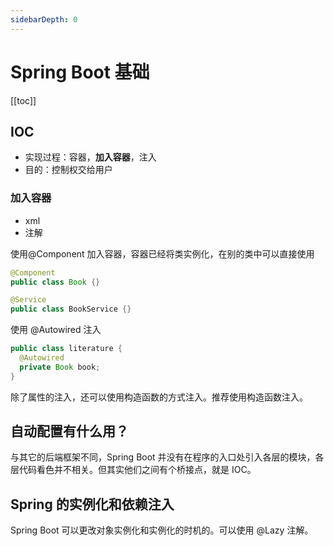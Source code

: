 ```yaml
---
sidebarDepth: 0
---
```


# Spring Boot 基础

[[toc]]

## IOC

- 实现过程：容器，**加入容器**，注入
- 目的：控制权交给用户

### 加入容器

- xml
- 注解

使用@Component 加入容器，容器已经将类实例化，在别的类中可以直接使用

```java
@Component
public class Book {}

@Service
public class BookService {}
```

使用 @Autowired 注入

```java
public class literature {
  @Autowired
  private Book book;
}
```

除了属性的注入，还可以使用构造函数的方式注入。推荐使用构造函数注入。

## 自动配置有什么用？

与其它的后端框架不同，Spring Boot 并没有在程序的入口处引入各层的模块，各层代码看色并不相关。但其实他们之间有个桥接点，就是 IOC。

## Spring 的实例化和依赖注入

Spring Boot 可以更改对象实例化和实例化的时机的。可以使用 @Lazy 注解。
